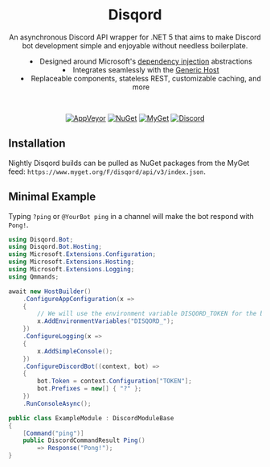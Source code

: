 <div align="center">
    <h1> Disqord </h1>
    <p> An asynchronous Discord API wrapper for .NET 5 that aims to make Discord bot development simple and enjoyable without needless boilerplate. </p>
    <ul style="list-style-position: inside">
        <li>
            Designed around Microsoft's <a href="https://docs.microsoft.com/en-us/dotnet/core/extensions/dependency-injection">dependency injection</a> abstractions
        </li>
        <li>
            Integrates seamlessly with the <a href="https://docs.microsoft.com/en-us/dotnet/core/extensions/generic-host">Generic Host</a>
        </li>
        <li>
            Replaceable components, stateless REST, customizable caching, and more
        </li>
    </ul>
<br>

[![AppVeyor](https://img.shields.io/appveyor/ci/Quahu/disqord.svg?style=flat-square&label=AppVeyor&logo=appveyor)](https://ci.appveyor.com/project/Quahu/disqord)
[![NuGet](https://img.shields.io/nuget/v/Disqord.svg?style=flat-square&label=NuGet&logo=nuget&color=blue)](https://www.nuget.org/packages/Disqord/)
[![MyGet](https://img.shields.io/myget/disqord/vpre/Disqord.svg?style=flat-square&label=MyGet&logo=nuget&color=darkorchid)](https://www.myget.org/feed/disqord/package/nuget/Disqord)
[![Discord](https://img.shields.io/discord/416256456505950215.svg?style=flat-square&label=Discord&logo=discord&color=738ADB)](https://discord.gg/eUMSXGZ)
</div>

## Installation
Nightly Disqord builds can be pulled as NuGet packages from the MyGet feed: `https://www.myget.org/F/disqord/api/v3/index.json`.

## Minimal Example
Typing `?ping` or `@YourBot ping` in a channel will make the bot respond with `Pong!`.
```cs
using Disqord.Bot;
using Disqord.Bot.Hosting;
using Microsoft.Extensions.Configuration;
using Microsoft.Extensions.Hosting;
using Microsoft.Extensions.Logging;
using Qmmands;

await new HostBuilder()
    .ConfigureAppConfiguration(x =>
    {
        // We will use the environment variable DISQORD_TOKEN for the bot token.
        x.AddEnvironmentVariables("DISQORD_");
    })
    .ConfigureLogging(x =>
    {
        x.AddSimpleConsole();
    })
    .ConfigureDiscordBot((context, bot) =>
    {
        bot.Token = context.Configuration["TOKEN"];
        bot.Prefixes = new[] { "?" };
    })
    .RunConsoleAsync();

public class ExampleModule : DiscordModuleBase
{
    [Command("ping")]
    public DiscordCommandResult Ping()
        => Response("Pong!");
}

```
